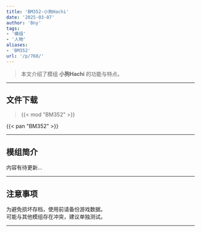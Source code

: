 ```yaml
---
title: 'BM352-小狗Hachi'
date: '2025-03-07'
author: 'Bny'
tags:
- '模组'
- '人物'
aliases:
- 'BM352'
url: '/p/768/'
---
```


> 本文介绍了模组 **小狗Hachi** 的功能与特点。

---

## 文件下载  

> {{< mod "BM352" >}}  

{{< pan "BM352" >}}  

---

## 模组简介

>  
内容有待更新...  

---

## 注意事项

>  
为避免损坏存档，使用前请备份游戏数据。  
可能与其他模组存在冲突，建议单独测试。  

---

